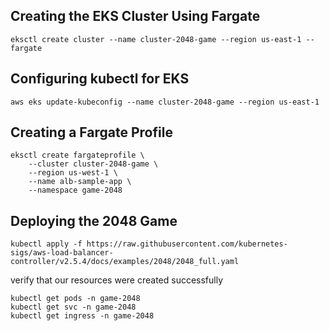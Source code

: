 ## Creating the EKS Cluster Using Fargate
```
eksctl create cluster --name cluster-2048-game --region us-east-1 --fargate
```
## Configuring kubectl for EKS
```
aws eks update-kubeconfig --name cluster-2048-game --region us-east-1
```
## Creating a Fargate Profile
```
eksctl create fargateprofile \
    --cluster cluster-2048-game \
    --region us-west-1 \
    --name alb-sample-app \
    --namespace game-2048
```
## Deploying the 2048 Game
```
kubectl apply -f https://raw.githubusercontent.com/kubernetes-sigs/aws-load-balancer-controller/v2.5.4/docs/examples/2048/2048_full.yaml
```
verify that our resources were created successfully
```
kubectl get pods -n game-2048
kubectl get svc -n game-2048
kubectl get ingress -n game-2048
```
